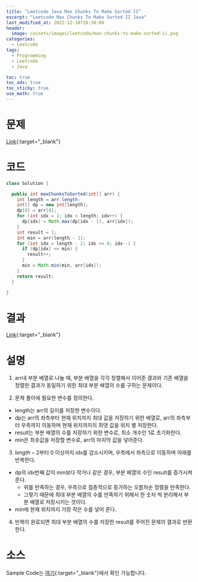 ```yaml
---
title: "Leetcode Java Max Chunks To Make Sorted II"
excerpt: "Leetcode Max Chunks To Make Sorted II Java"
last_modified_at: 2022-12-18T10:30:00
header:
  image: /assets/images/leetcode/max-chunks-to-make-sorted-ii.png
categories:
  - Leetcode
tags:
  - Programming
  - Leetcode
  - Java

toc: true
toc_ads: true
toc_sticky: true
use_math: true
---
```

# 문제
[Link](https://leetcode.com/problems/max-chunks-to-make-sorted-ii){:target="_blank"}

# 코드
```java
class Solution {

  public int maxChunksToSorted(int[] arr) {
    int length = arr.length;
    int[] dp = new int[length];
    dp[0] = arr[0];
    for (int idx = 1; idx < length; idx++) {
      dp[idx] = Math.max(dp[idx - 1], arr[idx]);
    }
    int result = 1;
    int min = arr[length - 1];
    for (int idx = length - 2; idx >= 0; idx--) {
      if (dp[idx] <= min) {
        result++;
      }
      min = Math.min(min, arr[idx]);
    }
    return result;
  }

}
```

# 결과
[Link](https://leetcode.com/problems/max-chunks-to-make-sorted-ii/submissions/861378708/){:target="_blank"}

# 설명
1. arr내 부분 배열로 나눌 때, 부분 배열을 각각 정렬해서 이어준 결과와 기존 배열을 정렬한 결과가 동일하기 위한 최대 부분 배열의 수를 구하는 문제이다.

2. 문제 풀이에 필요한 변수를 정의한다.
- length는 arr의 길이를 저장한 변수이다.
- dp는 arr의 좌측부터 현재 위치까지 최대 값을 저장하기 위한 배열로, arr의 좌측부터 우측까지 이동하며 현재 위치까지의 최댓 값을 위치 별 저장한다.
- result는 부분 배열의 수를 저장하기 위한 변수로, 최소 개수인 1로 초기화한다.
- min은 최솟값을 저장할 변수로, arr의 마지막 값을 넣어준다.

3. $length - 2$부터 0 이상까지 idx를 감소시키며, 우측에서 좌측으로 이동하며 아래를 반복한다.
- dp의 idx번째 값이 min보다 작거나 같은 경우, 부분 배열의 수인 result를 증가시켜준다.
  - 위를 만족하는 경우, 우측으로 점층적으로 증가하는 오름차순 정렬을 만족한다.
  - 그렇기 때문에 최대 부분 배열의 수를 만족하기 위해서 한 숫자 씩 분리해서 부분 배열로 저장시키는 것이다.
- min에 현재 위치까지 가장 작은 수를 넣어 준다.

4. 반복이 완료되면 최대 부분 배열의 수를 저장한 result를 주어진 문제의 결과로 반환한다.

# 소스
Sample Code는 [여기](https://github.com/GracefulSoul/leetcode/blob/master/src/main/java/gracefulsoul/problems/MaxChunksToMakeSortedII.java){:target="_blank"}에서 확인 가능합니다.
